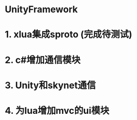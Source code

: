 # UnityFramework

# 1. xlua集成sproto (完成待测试)

# 2. c#增加通信模块

# 3. Unity和skynet通信

# 4. 为lua增加mvc的ui模块    